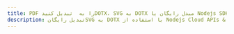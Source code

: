 ---title: PDF را به  تبدیل کنیدDOTX، SVG به DOTX مبدل رایگان یا Nodejs SDKdescription: تبدیل رایگانSVG به DOTX با استفاده از Nodejs Cloud APIs & SDK همچنین اسناد PDF را در Cloud ایجاد، ویرایش و رندر کنید.---